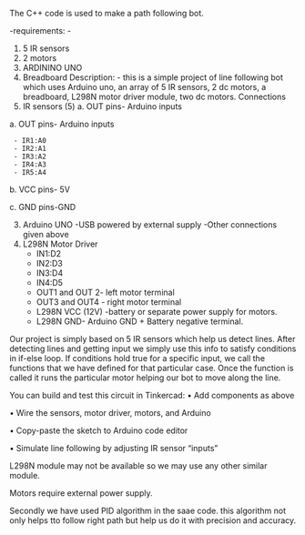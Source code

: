 The C++ code is used to make a path following bot.

-requirements: -
1.	5 IR sensors
2.	2 motors
3.	ARDININO UNO
4.	Breadboard
Description: - this is a simple project of line following bot which uses Arduino uno, an array of 5 IR sensors, 2 dc motors, a breadboard, L298N motor driver module, two dc motors.
Connections
1.	IR sensors (5)
a. OUT pins- Arduino inputs

a. OUT pins- Arduino inputs

     - IR1:A0
     - IR2:A1
     - IR3:A2
     - IR4:A3
     - IR5:A4

b. VCC pins- 5V

c. GND pins-GND

3. Arduino UNO
   -USB powered by external supply
   -Other connections given above
4. L298N Motor Driver
   - IN1:D2
   - IN2:D3
   - IN3:D4
   - IN4:D5
   - OUT1 and OUT 2- left motor terminal
   - OUT3 and OUT4 - right motor terminal
   - L298N VCC (12V) -battery or separate power supply for motors.
   - L298N GND- Arduino GND + Battery negative terminal.

Our project is simply based on 5 IR sensors which help us detect lines. After detecting lines and getting input we simply use this info to satisfy conditions in if-else loop. If conditions hold true for a specific input, we call the functions that we have defined for that particular case. Once the function is called it runs the particular motor helping our bot to move along the line.

You can build and test this circuit in Tinkercad:
•	Add components as above

•	Wire the sensors, motor driver, motors, and Arduino

•	Copy-paste the sketch to Arduino code editor

•	Simulate line following by adjusting IR sensor “inputs”

L298N module may not be available so we may use any other similar module.

Motors require external power supply.


Secondly we have used PID algorithm in the saae code. this algorithm not only helps tto follow right path but help us do it with precision and accuracy.
   

